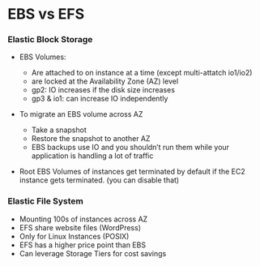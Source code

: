 # EBS vs EFS 

### Elastic Block Storage

- EBS Volumes:
    - Are attached to on instance at a time (except multi-attatch io1/io2) 
    - are locked at the Availability Zone (AZ) level
    - gp2: IO increases if the disk size increases
    - gp3 & io1: can increase IO independently

- To migrate an EBS volume across AZ
    - Take a snapshot
    - Restore the snapshot to another AZ
    - EBS backups use IO and you shouldn’t run
    them while your application is handling a lot
    of traffic

- Root EBS Volumes of instances get
terminated by default if the EC2 instance
gets terminated. (you can disable that)

### Elastic File System
- Mounting 100s of instances across AZ
- EFS share website files (WordPress)
- Only for Linux Instances (POSIX)
- EFS has a higher price point than EBS
- Can leverage Storage Tiers for cost savings